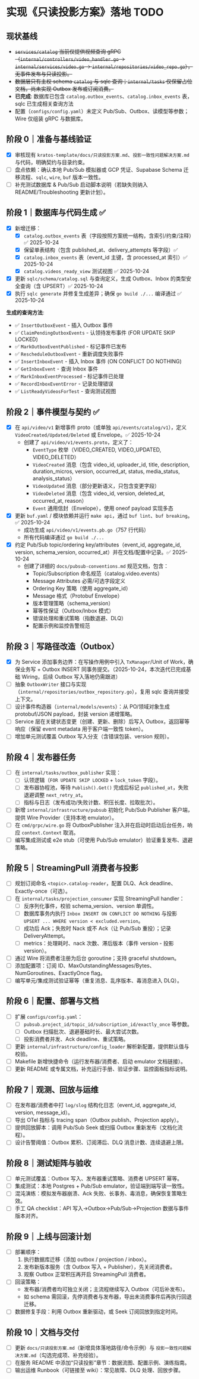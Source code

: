 # 实现《只读投影方案》落地 TODO

## 现状基线
- ~~`services/catalog` 当前仅提供视频查询 gRPC（`internal/controllers/video_handler.go` → `internal/services/video.go` → `internal/repositories/video_repo.go`），无事件发布与只读投影。~~
- ~~数据层只有主权 schema `catalog` 与 sqlc 查询；`internal/tasks` 仅保留占位文档，尚未实现 Outbox 发布或订阅消费。~~
- **已完成**: 数据库已包含 `catalog.outbox_events`、`catalog.inbox_events` 表，sqlc 已生成相关查询方法
- 配置（`configs/config.yaml`）未定义 Pub/Sub、Outbox、读模型等参数；Wire 仅组装 gRPC 与数据库。

## 阶段 0｜准备与基线验证
- [x] 审核现有 `kratos-template/docs/只读投影方案.md`、`投影一致性问题解决方案.md` 与代码，明确契约与目录约束。
- [ ] 盘点依赖：确认本地 Pub/Sub 模拟器或 GCP 凭证、Supabase Schema 迁移流程、`sqlc`, `wire`, `buf` 版本一致性。
- [ ] 补充测试数据库 & Pub/Sub 启动脚本说明（若缺失则纳入 README/Troubleshooting 更新计划）。

## 阶段 1｜数据库与代码生成 ✅
- [x] 新增迁移：
  - [x] `catalog.outbox_events` 表（字段按照方案统一结构，含索引/约束/注释）✅ 2025-10-24
  - [x] 保留单表结构（包含 published_at、delivery_attempts 等字段）✅
  - [x] `catalog.inbox_events` 表（event_id 主键，含 processed_at 索引）✅ 2025-10-24
  - [x] `catalog.videos_ready_view` 测试视图 ✅ 2025-10-24
- [x] 更新 `sqlc/schema/catalog.sql` 与查询定义，生成 Outbox、Inbox 的类型安全查询（含 UPSERT）✅ 2025-10-24
- [x] 执行 `sqlc generate` 并修复生成差异；确保 `go build ./...` 编译通过 ✅ 2025-10-24

**生成的查询方法**:
- ✅ `InsertOutboxEvent` - 插入 Outbox 事件
- ✅ `ClaimPendingOutboxEvents` - 认领待发布事件 (FOR UPDATE SKIP LOCKED)
- ✅ `MarkOutboxEventPublished` - 标记事件已发布
- ✅ `RescheduleOutboxEvent` - 重新调度失败事件
- ✅ `InsertInboxEvent` - 插入 Inbox 事件 (ON CONFLICT DO NOTHING)
- ✅ `GetInboxEvent` - 查询 Inbox 事件
- ✅ `MarkInboxEventProcessed` - 标记事件已处理
- ✅ `RecordInboxEventError` - 记录处理错误
- ✅ `ListReadyVideosForTest` - 查询测试视图

## 阶段 2｜事件模型与契约 ✅
- [x] 在 `api/video/v1` 新增事件 proto（或单独 `api/events/catalog/v1`），定义 `VideoCreated/Updated/Deleted` 或 Envelope。✅ 2025-10-24
  - 创建了 `api/video/v1/events.proto`，定义了：
    - `EventType` 枚举（VIDEO_CREATED, VIDEO_UPDATED, VIDEO_DELETED）
    - `VideoCreated` 消息（包含 video_id, uploader_id, title, description, duration_micros, version, occurred_at, status, media_status, analysis_status）
    - `VideoUpdated` 消息（部分更新语义，只包含变更字段）
    - `VideoDeleted` 消息（包含 video_id, version, deleted_at, occurred_at, reason）
    - `Event` 通用信封（Envelope），使用 oneof payload 实现多态
- [x] 更新 `buf.yaml` / 模块依赖并运行 `make api`，通过 `buf lint`、`buf breaking`。✅ 2025-10-24
  - 成功生成 `api/video/v1/events.pb.go`（757 行代码）
  - 所有代码编译通过 `go build ./...`
- [x] 约定 Pub/Sub topic/ordering key/attributes（event_id, aggregate_id, version, schema_version, occurred_at）并在文档/配置中记录。✅ 2025-10-24
  - 创建了详细的 `docs/pubsub-conventions.md` 规范文档，包含：
    - Topic/Subscription 命名规范（catalog.video.events）
    - Message Attributes 必需/可选字段定义
    - Ordering Key 策略（使用 aggregate_id）
    - Message 格式（Protobuf Envelope）
    - 版本管理策略（schema_version）
    - 幂等性保证（Outbox/Inbox 模式）
    - 错误处理和重试策略（指数退避、DLQ）
    - 配置示例和监控告警规范

## 阶段 3｜写路径改造（Outbox）
- [x] 为 Service 添加事务边界：在写操作用例中引入 `TxManager`/Unit of Work，确保业务写 + Outbox INSERT 同事务提交。（2025-10-24，本次迭代已完成基础 Wiring，后续 Outbox 写入落地仍需跟进）
- [ ] 抽象 `OutboxWriter` 接口与实现（`internal/repositories/outbox_repository.go`），复用 sqlc 查询并接受上下文。
- [ ] 设计事件构造器（`internal/models/events`）：从 PO/领域对象生成 protobuf/JSON payload，封装 version 递增策略。
- [ ] Service 层在关键状态变更（创建、更新、删除）后写入 Outbox，返回幂等响应（保留 event metadata 用于客户端一致性 token）。
- [ ] 增加单元测试覆盖 Outbox 写入分支（含错误包装、version 规则）。

## 阶段 4｜发布器任务
- [ ] 在 `internal/tasks/outbox_publisher` 实现：
  - [ ] 认领逻辑（`FOR UPDATE SKIP LOCKED` + `lock_token` 字段）。
  - [ ] 发布器协程池，等待 `Publish().Get()` 完成后标记 `published_at`，失败退避调整 `next_retry_at`。
  - [ ] 指标与日志（发布成功/失败计数、积压长度、拉取批次）。
- [ ] 新增 `internal/infrastructure/pubsub` 初始化 Pub/Sub Publisher 客户端，提供 Wire Provider（支持本地 emulator）。
- [ ] 在 `cmd/grpc/wire.go` 将 OutboxPublisher 注入并在启动时启动后台任务，响应 `context.Context` 取消。
- [ ] 编写集成测试或 e2e stub（可使用 Pub/Sub emulator）验证重复发布、退避策略。

## 阶段 5｜StreamingPull 消费者与投影
- [ ] 规划订阅命名 `<topic>.catalog-reader`，配置 DLQ、Ack deadline、Exactly-once（可选）。
- [ ] 在 `internal/tasks/projection_consumer` 实现 StreamingPull handler：
  - [ ] 反序列化事件，校验 schema_version、version 单调性。
  - [ ] 数据库事务内执行 `Inbox INSERT ON CONFLICT DO NOTHING` 与投影 `UPSERT ... WHERE version < excluded.version`。
  - [ ] 成功后 Ack；失败时 Nack 或不 Ack（让 Pub/Sub 重投）；记录 DeliveryAttempt。
  - [ ] metrics：处理耗时、nack 次数、滞后版本（事件 version - 投影 version）。
- [ ] 通过 Wire 将消费者注册为后台 goroutine；支持 graceful shutdown。
- [ ] 添加配置项：订阅 ID、MaxOutstandingMessages/Bytes、NumGoroutines、ExactlyOnce flag。
- [ ] 编写单元/集成测试验证幂等（重复消息、乱序版本、毒消息进入 DLQ）。

## 阶段 6｜配置、部署与文档
- [ ] 扩展 `configs/config.yaml`：
  - [ ] `pubsub.project_id/topic_id/subscription_id/exactly_once` 等参数。
  - [ ] Outbox 扫描批次、退避基础时长、最大尝试次数。
  - [ ] 投影消费者并发、Ack deadline、重试策略。
- [ ] 更新 `internal/infrastructure/config_loader` 解析新配置，提供默认值与校验。
- [ ] Makefile 新增快捷命令（运行发布器/消费者、启动 emulator 文档链接）。
- [ ] 更新 README 或专属文档，补充运行手册、验证步骤、监控面板指标说明。

## 阶段 7｜观测、回放与运维
- [ ] 在发布器/消费者中打 `log/slog` 结构化日志（event_id, aggregate_id, version, message_id）。
- [ ] 导出 OTel 指标与 tracing span（Outbox publish、Projection apply）。
- [ ] 提供回放脚本：调用 Pub/Sub Seek 或扫描 Outbox 重新发布（文档化流程）。
- [ ] 设计告警阈值：Outbox 累积、订阅滞后、DLQ 消息计数、连续退避上限。

## 阶段 8｜测试矩阵与验收
- [ ] 单元测试覆盖：Outbox 写入、发布器重试策略、消费者 UPSERT 幂等。
- [ ] 集成测试：本地 Postgres + Pub/Sub emulator，验证端到端写读一致性。
- [ ] 混沌演练：模拟发布器崩溃、Ack 失败、长事务、毒消息，确保恢复策略生效。
- [ ] 手工 QA checklist：API 写入→Outbox→Pub/Sub→Projection 数据与事件版本对齐。

## 阶段 9｜上线与回滚计划
- [ ] 部署顺序：
  1. 执行数据库迁移（添加 outbox / projection / inbox）。
  2. 发布新版本服务（含 Outbox 写入 + Publisher），先关闭消费者。
  3. 观察 Outbox 正常积压再开启 StreamingPull 消费者。
- [ ] 回滚策略：
  - 发布器/消费者均可独立关闭；主流程继续写入 Outbox（可后补发布）。
  - 如 schema 需回滚，先停消费者与发布器，导出未消费事件后再执行回退迁移。
- [ ] 数据修复手段：利用 Outbox 重新驱动，或 Seek 订阅回放到指定时间。

## 阶段 10｜文档与交付
- [ ] 更新 `docs/只读投影方案.md`（新增具体落地路径/命令示例）与 `投影一致性问题解决方案.md`（勾选完成项、补充经验）。
- [ ] 在服务 README 中添加“只读投影”章节：数据流图、配置示例、演练指南。
- [ ] 输出运维 Runbook（可链接至 wiki）：常见故障、DLQ 处理、回放步骤。
